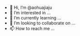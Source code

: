 - 👋 Hi, I’m @aohuajiaju
- 👀 I’m interested in ...
- 🌱 I’m currently learning ...
- 💞️ I’m looking to collaborate on ...
- 📫 How to reach me ...

<!---
aohuajiaju/aohuajiaju is a ✨ special ✨ repository because its `README.md` (this file) appears on your GitHub profile.
You can click the Preview link to take a look at your changes.
--->

